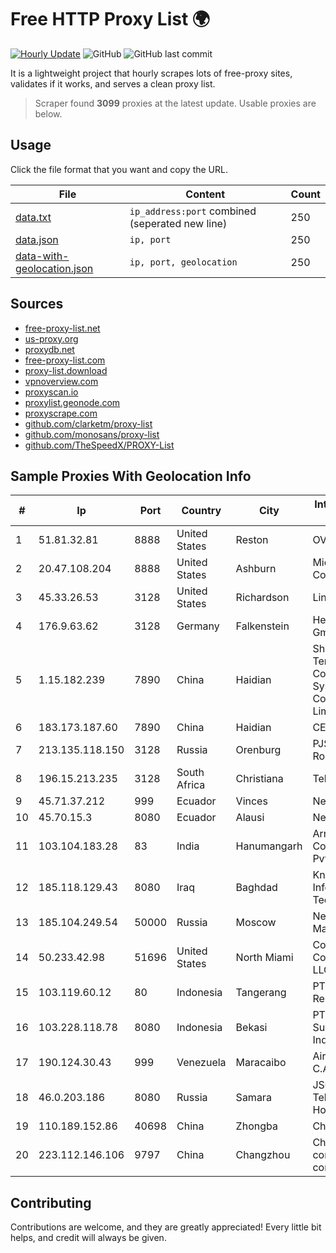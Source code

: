 
# Free HTTP Proxy List 🌍

[![Hourly Update](https://github.com/mertguvencli/http-proxy-list/actions/workflows/main.yml/badge.svg?branch=main)](https://github.com/mertguvencli/http-proxy-list/actions/workflows/main.yml)
![GitHub](https://img.shields.io/github/license/mertguvencli/http-proxy-list)
![GitHub last commit](https://img.shields.io/github/last-commit/mertguvencli/http-proxy-list)

It is a lightweight project that hourly scrapes lots of free-proxy sites, validates if it works, and serves a clean proxy list.


> Scraper found **3099** proxies at the latest update. Usable proxies are below.

## Usage

Click the file format that you want and copy the URL.


|File|Content|Count|
|----|-------|-----|
|[data.txt](https://raw.githubusercontent.com/mertguvencli/http-proxy-list/main/proxy-list/data.txt)|`ip_address:port` combined (seperated new line)|250|
|[data.json](https://raw.githubusercontent.com/mertguvencli/http-proxy-list/main/proxy-list/data.json)|`ip, port`|250|
|[data-with-geolocation.json](https://raw.githubusercontent.com/mertguvencli/http-proxy-list/main/proxy-list/data-with-geolocation.json)|`ip, port, geolocation`|250|

## Sources

* [free-proxy-list.net](https://free-proxy-list.net)
* [us-proxy.org](https://www.us-proxy.org)
* [proxydb.net](http://proxydb.net)
* [free-proxy-list.com](https://free-proxy-list.com/?page=&port=&type%5B%5D=http&type%5B%5D=https&up_time=0&search=Search)
* [proxy-list.download](https://www.proxy-list.download/HTTP)
* [vpnoverview.com](https://vpnoverview.com/privacy/anonymous-browsing/free-proxy-servers)
* [proxyscan.io](https://www.proxyscan.io)
* [proxylist.geonode.com](https://proxylist.geonode.com/api/proxy-list?limit=300&page=1&sort_by=lastChecked&sort_type=desc&protocols=http,https)
* [proxyscrape.com](https://api.proxyscrape.com/v2/?request=displayproxies&protocol=http&timeout=10000&country=all&ssl=all&anonymity=all)
* [github.com/clarketm/proxy-list](https://raw.githubusercontent.com/clarketm/proxy-list/master/proxy-list-raw.txt)
* [github.com/monosans/proxy-list](https://raw.githubusercontent.com/monosans/proxy-list/main/proxies/http.txt)
* [github.com/TheSpeedX/PROXY-List](https://raw.githubusercontent.com/TheSpeedX/PROXY-List/master/http.txt)


## Sample Proxies With Geolocation Info

|#|Ip|Port|Country|City|Internet Service Provider|
|-|--|----|-------|----|-------------------------|
|1|51.81.32.81|8888|United States|Reston|OVH SAS|
|2|20.47.108.204|8888|United States|Ashburn|Microsoft Corporation|
|3|45.33.26.53|3128|United States|Richardson|Linode, LLC|
|4|176.9.63.62|3128|Germany|Falkenstein|Hetzner Online GmbH|
|5|1.15.182.239|7890|China|Haidian|Shenzhen Tencent Computer Systems Company Limited|
|6|183.173.187.60|7890|China|Haidian|CERNET|
|7|213.135.118.150|3128|Russia|Orenburg|PJSC Rostelecom|
|8|196.15.213.235|3128|South Africa|Christiana|Telkom SA Ltd.|
|9|45.71.37.212|999|Ecuador|Vinces|Nedetel S.A.|
|10|45.70.15.3|8080|Ecuador|Alausi|Nedetel S.A.|
|11|103.104.183.28|83|India|Hanumangarh|Arrowswift Communication Pvt. Ltd|
|12|185.118.129.43|8080|Iraq|Baghdad|Knowledge Path Information Technology ISP|
|13|185.104.249.54|50000|Russia|Moscow|Network Management Ltd|
|14|50.233.42.98|51696|United States|North Miami|Comcast Cable Communications, LLC|
|15|103.119.60.12|80|Indonesia|Tangerang|PT. Eka Mas Republik|
|16|103.228.118.78|8080|Indonesia|Bekasi|PT SumberKoneksi Indotelematika|
|17|190.124.30.43|999|Venezuela|Maracaibo|Airtek Solutions C.A.|
|18|46.0.203.186|8080|Russia|Samara|JSC "ER-Telecom Holding"|
|19|110.189.152.86|40698|China|Zhongba|Chinanet|
|20|223.112.146.106|9797|China|Changzhou|China Mobile communications corporation|



## Contributing

Contributions are welcome, and they are greatly appreciated! Every
little bit helps, and credit will always be given.

